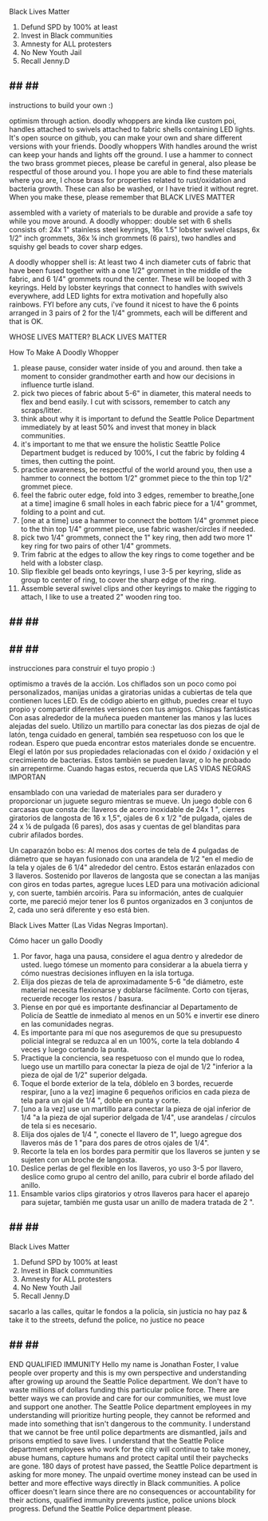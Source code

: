 Black Lives Matter
1. Defund SPD by 100% at least
2. Invest in Black communities
3. Amnesty for ALL protesters
4. No New Youth Jail
5. Recall Jenny.D


## ## ## ##
instructions to build your own :)

optimism through action. doodly whoppers are kinda like custom poi, handles attached to swivels attached to fabric shells containing LED lights. It's open source on github, you can make your own and share different versions with your friends. Doodly whoppers With handles around the wrist can keep your hands and lights off the ground. I use a hammer to connect the two brass grommet pieces, please be careful in general, also please be respectful of those around you. I hope you are able to find these materials where you are, I chose brass for properties related to rust/oxidation and bacteria growth. These can also be washed, or I have tried it without regret. When you make these, please remember that BLACK LIVES MATTER

assembled with a variety of materials to be durable and provide a safe toy while you move around. 
A doodly whopper: double set with 6 shells consists of: 24x 1" stainless steel keyrings, 16x 1.5" lobster swivel clasps, 6x 1/2" inch grommets, 36x ¼ inch grommets (6 pairs), two handles and squishy gel beads to cover sharp edges.

A doodly whopper shell is:
At least two 4 inch diameter cuts of fabric that have been fused together with a one 1/2" grommet in the middle of the fabric, and 6 1/4" grommets round the center. These will be looped with 3 keyrings. Held by lobster keyrings that connect to handles with swivels everywhere, add LED lights for extra motivation and hopefully also rainbows. FYI before any cuts, i've found it nicest to have the 6 points arranged in 3 pairs of 2 for the 1/4" grommets, each will be different and that is OK. 

WHOSE LIVES MATTER? BLACK LIVES MATTER 

How To Make A Doodly Whopper  
1. please pause, consider water inside of you and around. then take a moment to consider grandmother earth and how our decisions in influence turtle island.
2. pick two pieces of fabric about 5-6" in diameter, this materal needs to flex and bend easily. I cut with scissors, remember to catch any scraps/litter.
3. think about why it is important to defund the Seattle Police Department immediately by at least 50% and invest that money in black communities. 
4. it's important to me that we ensure the holistic Seattle Police Department budget is reduced by 100%, I cut the fabric by folding 4 times, then cutting the point.
5. practice awareness, be respectful of the world around you, then use a hammer to connect the bottom 1/2" grommet piece to the thin top 1/2" grommet piece.
6. feel the fabric outer edge, fold into 3 edges, remember to breathe,[one at a time] imagine 6 small holes in each fabric piece for a 1/4" grommet, folding to a point and cut.
7. [one at a time] use a hammer to connect the bottom 1/4" grommet piece to the thin top 1/4" grommet piece, use fabric washer/circles if needed.
8. pick two 1/4" grommets, connect the 1" key ring, then add two more 1" key ring for two pairs of other 1/4" grommets.
9. Trim fabric at the edges to allow the key rings to come together and be held with a lobster clasp.
10. Slip flexible gel beads onto keyrings, I use 3-5 per keyring, slide as group to center of ring, to cover the sharp edge of the ring.
11. Assemble several swivel clips and other keyrings to make the rigging to attach, I like to use a treated 2" wooden ring too.

## ## ## ##
## ## ## ##

instrucciones para construir el tuyo propio :)

optimismo a través de la acción. Los chiflados son un poco como poi personalizados, manijas unidas a giratorias unidas a cubiertas de tela que contienen luces LED. Es de código abierto en github, puedes crear el tuyo propio y compartir diferentes versiones con tus amigos. Chispas fantásticas Con asas alrededor de la muñeca pueden mantener las manos y las luces alejadas del suelo. Utilizo un martillo para conectar las dos piezas de ojal de latón, tenga cuidado en general, también sea respetuoso con los que le rodean. Espero que pueda encontrar estos materiales donde se encuentre. Elegí el latón por sus propiedades relacionadas con el óxido / oxidación y el crecimiento de bacterias. Estos también se pueden lavar, o lo he probado sin arrepentirme. Cuando hagas estos, recuerda que LAS VIDAS NEGRAS IMPORTAN 

ensamblado con una variedad de materiales para ser duradero y proporcionar un juguete seguro mientras se mueve.
Un juego doble con 6 carcasas que consta de: llaveros de acero inoxidable de 24x 1 ", cierres giratorios de langosta de 16 x 1,5", ojales de 6 x 1/2 "de pulgada, ojales de 24 x ¼ de pulgada (6 pares), dos asas y cuentas de gel blanditas para cubrir afilados bordes.

Un caparazón bobo es:
Al menos dos cortes de tela de 4 pulgadas de diámetro que se hayan fusionado con una arandela de 1/2 "en el medio de la tela y ojales de 6 1/4" alrededor del centro. Estos estarán enlazados con 3 llaveros. Sostenido por llaveros de langosta que se conectan a las manijas con giros en todas partes, agregue luces LED para una motivación adicional y, con suerte, también arcoíris. Para su información, antes de cualquier corte, me pareció mejor tener los 6 puntos organizados en 3 conjuntos de 2, cada uno será diferente y eso está bien.

Black Lives Matter (Las Vidas Negras Importan).

Cómo hacer un gallo Doodly
1. Por favor, haga una pausa, considere el agua dentro y alrededor de usted. luego tómese un momento para considerar a la abuela tierra y cómo nuestras decisiones influyen en la isla tortuga.
2. Elija dos piezas de tela de aproximadamente 5-6 "de diámetro, este material necesita flexionarse y doblarse fácilmente. Corto con tijeras, recuerde recoger los restos / basura.
3. Piense en por qué es importante desfinanciar al Departamento de Policía de Seattle de inmediato al menos en un 50% e invertir ese dinero en las comunidades negras.
4. Es importante para mí que nos aseguremos de que su presupuesto policial integral se reduzca al en un 100%, corte la tela doblando 4 veces y luego cortando la punta.
5. Practique la conciencia, sea respetuoso con el mundo que lo rodea, luego use un martillo para conectar la pieza de ojal de 1/2 "inferior a la pieza de ojal de 1/2" superior delgada.
6. Toque el borde exterior de la tela, dóblelo en 3 bordes, recuerde respirar, [uno a la vez] imagine 6 pequeños orificios en cada pieza de tela para un ojal de 1/4 ", doble en punta y corte.
7. [uno a la vez] use un martillo para conectar la pieza de ojal inferior de 1/4 "a la pieza de ojal superior delgada de 1/4", use arandelas / círculos de tela si es necesario.
8. Elija dos ojales de 1/4 ", conecte el llavero de 1", luego agregue dos llaveros más de 1 "para dos pares de otros ojales de 1/4".
9. Recorte la tela en los bordes para permitir que los llaveros se junten y se sujeten con un broche de langosta.
10. Deslice perlas de gel flexible en los llaveros, yo uso 3-5 por llavero, deslice como grupo al centro del anillo, para cubrir el borde afilado del anillo.
11. Ensamble varios clips giratorios y otros llaveros para hacer el aparejo para sujetar, también me gusta usar un anillo de madera tratada de 2 ".

## ## ## ##

Black Lives Matter
1. Defund SPD by 100% at least
2. Invest in Black communities
3. Amnesty for ALL protesters
4. No New Youth Jail
5. Recall Jenny.D

sacarlo a las calles, quitar le fondos a la policía, sin justicia no hay paz & take it to the streets, defund the police, no justice no peace

## ## ## ##
END QUALIFIED IMMUNITY
Hello my name is Jonathan Foster, I value people over property and this is my own perspective and understanding after growing up around the Seattle Police department. We don't have to waste millions of dollars funding this particular police force. There are better ways we can provide and care for our communities, we must love and support one another. The Seattle Police department employees in my understanding will prioritize hurting people, they cannot be reformed and made into something that isn't dangerous to the community. I understand that we cannot be free until police departments are dismantled, jails and prisons emptied to save lives. I understand that the Seattle Police department employees who work for the city will continue to take money, abuse humans, capture humans and protect capital until their paychecks are gone. 180 days of protest have passed, the Seattle Police department is asking for more money. The unpaid overtime money instead can be used in better and more effective ways directly in Black communities. A police officer doesn't learn since there are no consequences or accountability for their actions, qualified immunity prevents justice, police unions block progress. Defund the Seattle Police department please.
